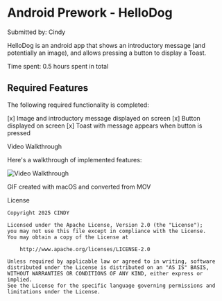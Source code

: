 # Android Prework - HelloDog

Submitted by: Cindy

HelloDog is an android app that shows an introductory message (and potentially an image), and allows pressing a button to display a Toast. 

Time spent: 0.5 hours spent in total

## Required Features

The following required functionality is completed:

[x] Image and introductory message displayed on screen 
[x] Button displayed on screen
[x] Toast with message appears when button is pressed 

Video Walkthrough

Here's a walkthrough of implemented features:

<img src='assets/walkthrough.gif' title='Video Walkthrough' width='' alt='Video Walkthrough' />

GIF created with macOS and converted from MOV

License

    Copyright 2025 CINDY

    Licensed under the Apache License, Version 2.0 (the "License");
    you may not use this file except in compliance with the License.
    You may obtain a copy of the License at

        http://www.apache.org/licenses/LICENSE-2.0

    Unless required by applicable law or agreed to in writing, software
    distributed under the License is distributed on an "AS IS" BASIS,
    WITHOUT WARRANTIES OR CONDITIONS OF ANY KIND, either express or implied.
    See the License for the specific language governing permissions and
    limitations under the License.
